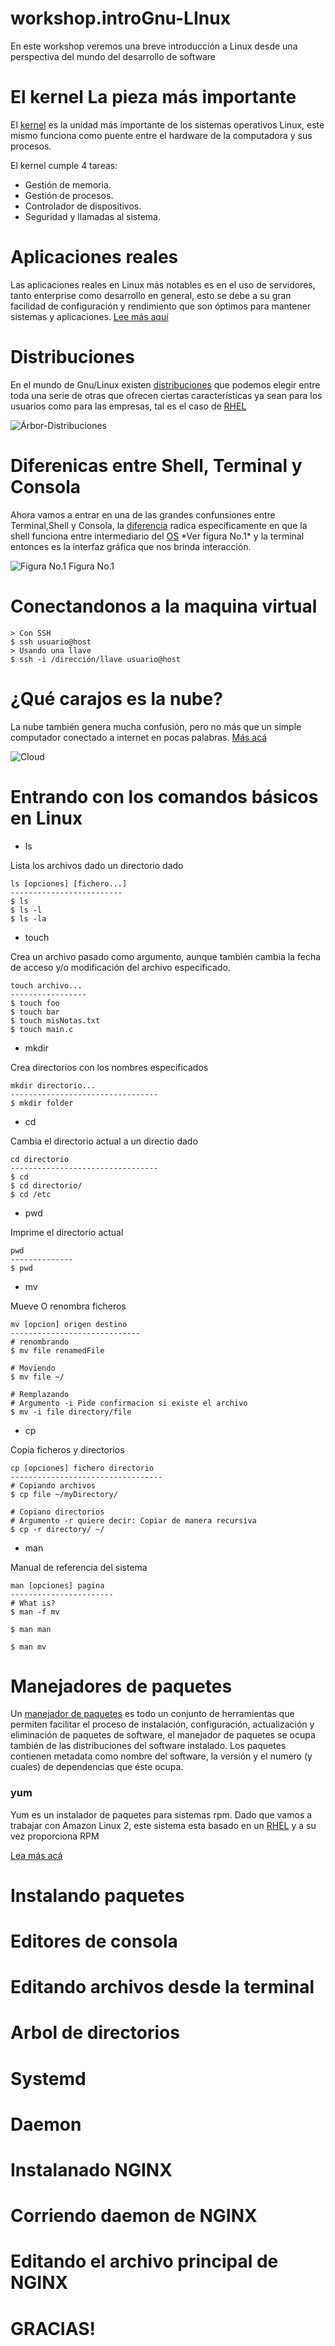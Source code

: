 # workshop.introGnu-LInux
En este workshop veremos una breve introducción a Linux desde una perspectiva del mundo del desarrollo de software

# El kernel **La pieza más importante**
El [kernel](https://www.redhat.com/es/topics/linux/what-is-the-linux-kernel) es la unidad más importante de los sistemas operativos Linux, este mismo funciona como
puente entre el hardware de la computadora y sus procesos.

El kernel cumple 4 tareas:
* Gestión de memoria.
* Gestión de procesos.
* Controlador de dispositivos.
* Seguridad y llamadas al sistema.

# Aplicaciones reales
Las aplicaciones reales en Linux más notables es en el uso de servidores, tanto enterprise como desarrollo en general, esto se debe a su gran facilidad de
configuración y rendimiento que son óptimos para mantener sistemas y aplicaciones. [Lee más aquí](https://www.opensourceforu.com/2020/03/reasons-to-use-linux/)

# Distribuciones
En el mundo de Gnu/Linux existen [distribuciones](https://www.gnu.org/distros/) que podemos elegir entre toda una serie de otras que ofrecen ciertas características
ya sean para los usuarios como para las empresas, tal es el caso de [RHEL](https://www.redhat.com/en/technologies/linux-platforms/enterprise-linux)

![Árbor-Distribuciones](./assets/distros-tree.png)

# Diferenicas entre Shell, Terminal y Consola
Ahora vamos a entrar en una de las grandes confunsiones entre Terminal,Shell y Consola, la [diferencia](https://www.futurehosting.com/blog/linux-basics-terminal-shell-console-what-is-the-difference/) radica específicamente en que la shell funciona entre intermediario del [OS](https://en.wikipedia.org/wiki/Operating_system) \*Ver figura No.1\* y la terminal entonces es la interfaz gráfica que nos brinda interacción.

![Figura No.1](./assets/shell-terminal.png)
Figura No.1

# Conectandonos a la maquina virtual
```
> Con SSH
$ ssh usuario@host
> Usando una llave
$ ssh -i /dirección/llave usuario@host
```

# ¿Qué carajos es la nube?
La nube también genera mucha confusión, pero no más que un simple computador conectado a internet en pocas palabras. [Más acá](https://www.linux.com/news/linux-platform-cloud/)

![Cloud](./assets/story-cloud.png)

# Entrando con los comandos básicos en Linux
* ls

Lista los archivos dado un directorio dado
```
ls [opciones] [fichero...]
-------------------------
$ ls
$ ls -l
$ ls -la
```

* touch

Crea un archivo pasado como argumento, aunque también cambia la fecha de acceso y/o modificación del archivo especificado.
```
touch archivo...
-----------------
$ touch foo
$ touch bar
$ touch misNotas.txt
$ touch main.c
```

* mkdir

Crea directorios con los nombres especificados
```
mkdir directorio...
---------------------------------
$ mkdir folder
```


* cd

Cambia el directorio actual a un directio dado
```
cd directorio
---------------------------------
$ cd
$ cd directorio/
$ cd /etc
```


* pwd

Imprime el directorio actual
```
pwd
--------------
$ pwd
```


* mv

Mueve O renombra ficheros
```
mv [opcion] origen destino
-----------------------------
# renombrando
$ mv file renamedFile

# Moviendo
$ mv file ~/

# Remplazando
# Argumento -i Pide confirmacion si existe el archivo
$ mv -i file directory/file

```

* cp

Copia ficheros y directorios
```
cp [opciones] fichero directorio
----------------------------------
# Copiando archivos
$ cp file ~/myDirectory/

# Copiano directorios
# Argumento -r quiere decir: Copiar de manera recursiva
$ cp -r directory/ ~/
```


* man

Manual de referencia del sistema
```
man [opciones] pagina
-----------------------
# What is?
$ man -f mv

$ man man

$ man mv
```

# Manejadores de paquetes
Un [manejador de paquetes](https://en.wikipedia.org/wiki/Package_manager) es todo un conjunto de herramientas que permiten facilitar 
el proceso de instalación, configuración, actualización y eliminación de paquetes de software, el manejador de paquetes se ocupa 
también de las distribuciones del software instalado. Los paquetes contienen metadata como nombre del software, la versión y 
el numero (y cuales) de dependencias que éste ocupa.

### yum
Yum es un instalador de paquetes para sistemas rpm. Dado que vamos a trabajar con Amazon Linux 2, este sistema esta basado en un 
[RHEL](https://en.wikipedia.org/wiki/Red_Hat_Enterprise_Linux) y a su vez proporciona RPM

[Lea más acá](https://www.redhat.com/sysadmin/how-manage-packages)

# Instalando paquetes

# Editores de consola

# Editando archivos desde la terminal

# Arbol de directorios

# Systemd

# Daemon

# Instalanado NGINX

# Corriendo daemon de NGINX

# Editando el archivo principal de NGINX

# GRACIAS!